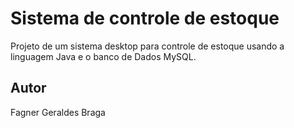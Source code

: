 # Sistema de controle de estoque
Projeto de um sistema desktop para controle de estoque usando a linguagem Java e o banco de Dados MySQL.
## Autor
Fagner Geraldes Braga
